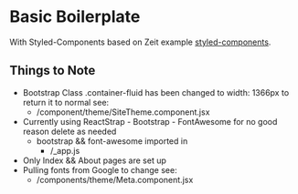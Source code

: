 # Basic Boilerplate
With Styled-Components based on Zeit example [styled-components](https://github.com/zeit/next.js/tree/master/examples/with-styled-components). 

## Things to Note
* Bootstrap Class .container-fluid has been changed to width: 1366px to return it to normal see:
  * /component/theme/SiteTheme.component.jsx
* Currently using ReactStrap - Bootstrap - FontAwesome for no good reason delete as needed
  * bootstrap && font-awesome imported in 
    * /_app.js
* Only Index && About pages are set up
* Pulling fonts from Google to change see:
  * /components/theme/Meta.component.jsx